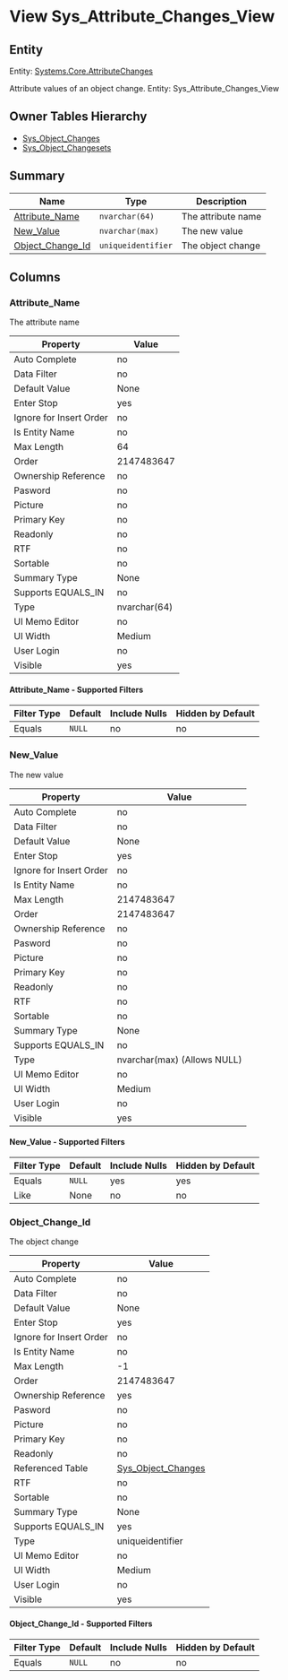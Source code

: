 # View Sys_Attribute_Changes_View


## Entity

Entity: [Systems.Core.AttributeChanges](~/entities/Systems.Core.AttributeChanges.md)

Attribute values of an object change. Entity: Sys_Attribute_Changes_View

## Owner Tables Hierarchy

* [Sys_Object_Changes](Sys_Object_Changes.md)
* [Sys_Object_Changesets](Sys_Object_Changesets.md)

## Summary

| Name | Type | Description |
| - | - | --- |
|[Attribute_Name](#attribute_name)|`nvarchar(64)` |The attribute name|
|[New_Value](#new_value)|`nvarchar(max)` |The new value|
|[Object_Change_Id](#object_change_id)|`uniqueidentifier` |The object change|

## Columns

### Attribute_Name


The attribute name

| Property | Value |
| - | - |
|Auto Complete|no|
|Data Filter|no|
|Default Value|None|
|Enter Stop|yes|
|Ignore for Insert Order|no|
|Is Entity Name|no|
|Max Length|64|
|Order|2147483647|
|Ownership Reference|no|
|Pasword|no|
|Picture|no|
|Primary Key|no|
|Readonly|no|
|RTF|no|
|Sortable|no|
|Summary Type|None|
|Supports EQUALS_IN|no|
|Type|nvarchar(64)|
|UI Memo Editor|no|
|UI Width|Medium|
|User Login|no|
|Visible|yes|

#### Attribute_Name - Supported Filters

| Filter Type | Default | Include Nulls | Hidden by Default |
| - | - | - | - |
|Equals|`NULL`|no|no|

### New_Value


The new value

| Property | Value |
| - | - |
|Auto Complete|no|
|Data Filter|no|
|Default Value|None|
|Enter Stop|yes|
|Ignore for Insert Order|no|
|Is Entity Name|no|
|Max Length|2147483647|
|Order|2147483647|
|Ownership Reference|no|
|Pasword|no|
|Picture|no|
|Primary Key|no|
|Readonly|no|
|RTF|no|
|Sortable|no|
|Summary Type|None|
|Supports EQUALS_IN|no|
|Type|nvarchar(max) (Allows NULL)|
|UI Memo Editor|no|
|UI Width|Medium|
|User Login|no|
|Visible|yes|

#### New_Value - Supported Filters

| Filter Type | Default | Include Nulls | Hidden by Default |
| - | - | - | - |
|Equals|`NULL`|yes|yes|
|Like|None|no|no|

### Object_Change_Id


The object change

| Property | Value |
| - | - |
|Auto Complete|no|
|Data Filter|no|
|Default Value|None|
|Enter Stop|yes|
|Ignore for Insert Order|no|
|Is Entity Name|no|
|Max Length|-1|
|Order|2147483647|
|Ownership Reference|yes|
|Pasword|no|
|Picture|no|
|Primary Key|no|
|Readonly|no|
|Referenced Table|[Sys_Object_Changes](Sys_Object_Changes.md)|
|RTF|no|
|Sortable|no|
|Summary Type|None|
|Supports EQUALS_IN|yes|
|Type|uniqueidentifier|
|UI Memo Editor|no|
|UI Width|Medium|
|User Login|no|
|Visible|yes|

#### Object_Change_Id - Supported Filters

| Filter Type | Default | Include Nulls | Hidden by Default |
| - | - | - | - |
|Equals|`NULL`|no|no|


